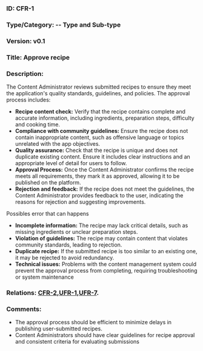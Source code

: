 ### ID: CFR-1 
 
### Type/Category: -- Type and Sub-type

### Version: v0.1
 
### Title: Approve recipe
  
### Description: 
The Content Administrator reviews submitted recipes to ensure they meet the application's quality standards, guidelines, and policies. The approval process includes:

* **Recipe content check:** Verify that the recipe contains complete and accurate information, including ingredients, preparation steps, difficulty and cooking time.
* **Compliance with community guidelines:** Ensure the recipe does not contain inappropriate content, such as offensive language or topics unrelated with the app objectives.
* **Quality assurance:** Check that the recipe is unique and does not duplicate existing content. Ensure it includes clear instructions and an appropriate level of detail for users to follow.
* **Approval Process:** Once the Content Administrator confirms the recipe meets all requirements, they mark it as approved, allowing it to be published on the platform.
* **Rejection and feedback:** If the recipe does not meet the guidelines, the Content Administrator provides feedback to the user, indicating the reasons for rejection and suggesting improvements.

Possibles error that can happens
* **Incomplete information:** The recipe may lack critical details, such as missing ingredients or unclear preparation steps.
* **Violation of guidelines:** The recipe may contain content that violates community standards, leading to rejection.
* **Duplicate recipe:** If the submitted recipe is too similar to an existing one, it may be rejected to avoid redundancy.
* **Technical issues:** Problems with the content management system could prevent the approval process from completing, requiring troubleshooting or system maintenance

### Relations: [CFR-2](https://github.com/carmensat/RECIPE-ROULETTE/blob/main/REQUIREMENTS/CFR-2.md),[UFR-1](https://github.com/carmensat/RECIPE-ROULETTE/blob/main/REQUIREMENTS/UFR-1.md),[UFR-7](https://github.com/carmensat/RECIPE-ROULETTE/blob/main/REQUIREMENTS/UFR-7.md). 


### Comments: 
* The approval process should be efficient to minimize delays in publishing user-submitted recipes.
* Content Administrators should have clear guidelines for recipe approval and consistent criteria for evaluating submissions

